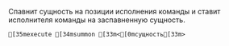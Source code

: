 Спавнит сущность на позиции исполнения команды и ставит исполнителя команды на заспавненную сущность.
```ansi
[35mexecute [34msummon [33m<[0mсущность[33m>
```